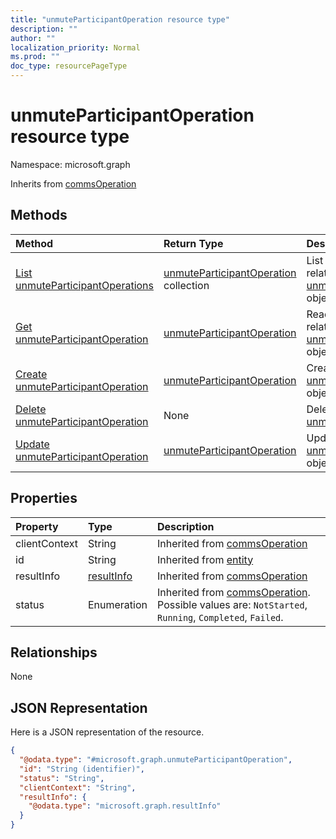 ```yaml
---
title: "unmuteParticipantOperation resource type"
description: ""
author: ""
localization_priority: Normal
ms.prod: ""
doc_type: resourcePageType
---
```


# unmuteParticipantOperation resource type


Namespace: microsoft.graph




Inherits from [commsOperation](../resources/commsoperation.md)

## Methods
|Method|Return Type|Description|
|:---|:---|:---|
|[List unmuteParticipantOperations](../api/unmuteparticipantoperation-list.md)|[unmuteParticipantOperation](../resources/unmuteparticipantoperation.md) collection|List properties and relationships of the [unmuteParticipantOperation](../resources/unmuteparticipantoperation.md) objects.|
|[Get unmuteParticipantOperation](../api/unmuteparticipantoperation-get.md)|[unmuteParticipantOperation](../resources/unmuteparticipantoperation.md)|Read properties and relationships of the [unmuteParticipantOperation](../resources/unmuteparticipantoperation.md) object.|
|[Create unmuteParticipantOperation](../api/unmuteparticipantoperation-create.md)|[unmuteParticipantOperation](../resources/unmuteparticipantoperation.md)|Create a new [unmuteParticipantOperation](../resources/unmuteparticipantoperation.md) object.|
|[Delete unmuteParticipantOperation](../api/unmuteparticipantoperation-delete.md)|None|Deletes a [unmuteParticipantOperation](../resources/unmuteparticipantoperation.md).|
|[Update unmuteParticipantOperation](../api/unmuteparticipantoperation-update.md)|[unmuteParticipantOperation](../resources/unmuteparticipantoperation.md)|Update the properties of a [unmuteParticipantOperation](../resources/unmuteparticipantoperation.md) object.|

## Properties
|Property|Type|Description|
|:---|:---|:---|
|clientContext|String| Inherited from [commsOperation](../resources/commsoperation.md)|
|id|String| Inherited from [entity](../resources/entity.md)|
|resultInfo|[resultInfo](../resources/resultinfo.md)| Inherited from [commsOperation](../resources/commsoperation.md)|
|status|Enumeration| Inherited from [commsOperation](../resources/commsoperation.md). Possible values are: `NotStarted`, `Running`, `Completed`, `Failed`.|

## Relationships
None

## JSON Representation
Here is a JSON representation of the resource.
<!-- {
  "blockType": "resource",
  "keyProperty": "id",
  "@odata.type": "microsoft.graph.unmuteParticipantOperation",
  "baseType": "microsoft.graph.commsOperation",
  "openType": true
}
-->
``` json
{
  "@odata.type": "#microsoft.graph.unmuteParticipantOperation",
  "id": "String (identifier)",
  "status": "String",
  "clientContext": "String",
  "resultInfo": {
    "@odata.type": "microsoft.graph.resultInfo"
  }
}
```

